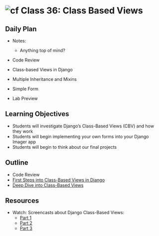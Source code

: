 # ![cf](http://i.imgur.com/7v5ASc8.png) Class 36: Class Based Views

## Daily Plan
- Notes:
    - Anything top of mind?

- Code Review
- Class-based Views in Django
- Multiple Inheritance and Mixins
- Simple Form
- Lab Preview

## Learning Objectives
- Students will investigate Django’s Class-Based Views (CBV) and how they work
- Students will begin implementing your own forms into your Django Imager app
- Students will begin to think about our final projects

## Outline
- Code Review
- [First Steps into Class-Based Views in Django]
- [Deep Dive into Class-Based Views]

[First Steps into Class-Based Views in Django]: ./notes/intro_cbv.md
[Deep Dive into Class-Based Views]: ./notes/deep_cbv.md

## Resources
- Watch: Screencasts about Django Class-Based Views:
    - [Part 1](https://godjango.com/15-class-based-views-part-1-templateview-and-redirectview/)
    - [Part 2](https://godjango.com/16-class-based-views-part-2-listview-and-formview/)
    - [Part 3](https://godjango.com/17-class-based-views-part-3-detailview-and-template_name-shortcut/)
